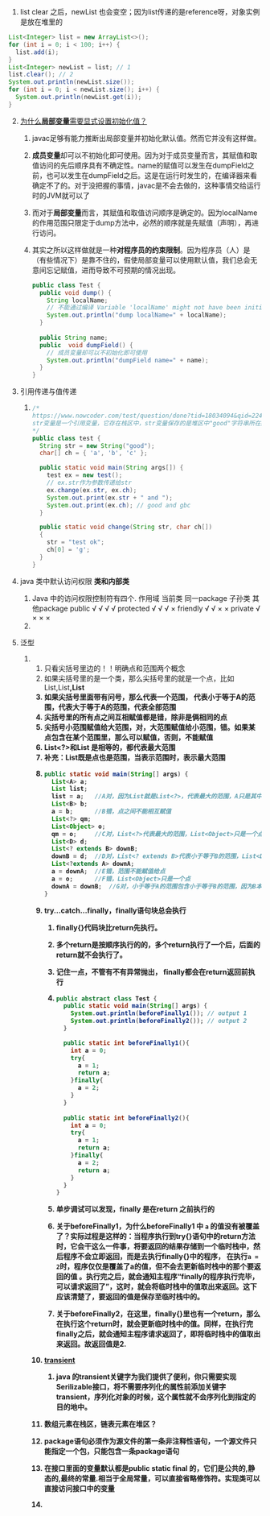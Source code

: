 1. list clear 之后，newList 也会变空；因为list传递的是reference呀，对象实例是放在堆里的

```java
List<Integer> list = new ArrayList<>();
for (int i = 0; i < 100; i++) {
  list.add(i);
}
List<Integer> newList = list; // 1
list.clear(); // 2
System.out.println(newList.size());
for (int i = 0; i < newList.size(); i++) {
  System.out.println(newList.get(i));
}
```

2. [为什么**局部变量**需要显式设置初始化值？](https://droidyue.com/blog/2018/07/16/variable-localname-might-not-have-been-initialized/)

   1. javac足够有能力推断出局部变量并初始化默认值。然而它并没有这样做。

   2. **成员变量**却可以不初始化即可使用。因为对于成员变量而言，其赋值和取值访问的先后顺序具有不确定性。name的赋值可以发生在dumpField之前，也可以发生在dumpField之后。这是在运行时发生的，在编译器来看确定不了的。对于没把握的事情，javac是不会去做的，这种事情交给运行时的JVM就可以了

   3. 而对于**局部变量**而言，其赋值和取值访问顺序是确定的。因为localName的作用范围只限定于dump方法中，必然的顺序就是先赋值（声明），再进行访问。

   4. 其实之所以这样做就是一种**对程序员的约束限制**。因为程序员（人）是（有些情况下）是靠不住的，假使局部变量可以使用默认值，我们总会无意间忘记赋值，进而导致不可预期的情况出现。

      ```java
      public class Test {
        public void dump() {
          String localName;
          // 不能通过编译 Variable 'localName' might not have been initialzed
          System.out.println("dump localName=" + localName);
        }
        
        public String name;
        public  void dumpField() {
          // 成员变量却可以不初始化即可使用
          System.out.println("dumpField name=" + name);
        }
      }
      ```

3. 引用传递与值传递

   1. ```java
      /*
      https://www.nowcoder.com/test/question/done?tid=18034094&qid=22461#summary
      str变量是一个引用变量，它存在栈区中，str变量保存的是堆区中"good"字符串所在数组的首地址。但是呢 这里把"good"的首地址赋给change(String str, char ch[]) 函数的形参str，形参str又指向了新的“test ok”了 ， 这里形参str指来指去最后change调用结束，形参str释放。 属性str还是指向原来的“good”数组。
      */
      public class test {
        String str = new String("good");
        char[] ch = { 'a', 'b', 'c' };

        public static void main(String args[]) {
          test ex = new test();
          // ex.str作为参数传递给str
          ex.change(ex.str, ex.ch);
          System.out.print(ex.str + " and ");
          System.out.print(ex.ch); // good and gbc
        }

        public static void change(String str, char ch[])      
        {
          str = "test ok";
          ch[0] = 'g';
        }
      }
      ```

4. java 类中默认访问权限 **类和内部类**

   1. Java 中的访问权限控制符有四个. 
      作用域         当前类          同一package           子孙类                其他package 
      public              √                    √                           √                             √ 
      protected         √                    √                            √                            × 
      friendly            √                    √                            ×                            × 
      private             √                     ×                            ×                             × 
   2. ​

5. 泛型

   1. 1. 只看尖括号里边的！！明确点和范围两个概念
      2. 如果尖括号里的是一个类，那么尖括号里的就是一个点，比如List<A>,List<B>,List<Object>
      3. 如果尖括号里面带有问号，那么代表一个范围，<? extends A> 代表小于等于A的范围，<? super A>代表大于等于A的范围，<?>代表全部范围
      4. 尖括号里的所有点之间互相赋值都是错，除非是俩相同的点
      5. 尖括号小范围赋值给大范围，对，大范围赋值给小范围，错。如果某点包含在某个范围里，那么可以赋值，否则，不能赋值
      6. List<?>和List 是相等的，都代表最大范围
      7. 补充：List既是点也是范围，当表示范围时，表示最大范围

   2. ```java
      public static void main(String[] args) {
        List<A> a;
        List list;
        list = a;   //A对，因为List就是List<?>，代表最大的范围，A只是其中的一个点，肯定被包含在内
        List<B> b;
        a = b;      //B错，点之间不能相互赋值
        List<?> qm;
        List<Object> o;
        qm = o;     //C对，List<?>代表最大的范围，List<Object>只是一个点，肯定被包含在内
        List<D> d;
        List<? extends B> downB;
        downB = d;  //D对，List<? extends B>代表小于等于B的范围，List<D>是一个点，在其中
        List<?extends A> downA;
        a = downA;  //E错，范围不能赋值给点
        a = o;      //F错，List<Object>只是一个点
        downA = downB;  //G对，小于等于A的范围包含小于等于B的范围，因为B本来就比A小，B时A的子类嘛
      }
      ```

6. try...catch...finally，finally语句块总会执行

   1. finally{}代码块比return先执行。

   2. 多个return是按顺序执行的的，多个return执行了一个后，后面的return就不会执行了。

   3. 记住一点，不管有不有异常抛出， finally都会在return返回前执行

   4. ```java
      public abstract class Test {
        public static void main(String[] args) {
          System.out.println(beforeFinally1()); // output 1
          System.out.println(beforeFinally2()); // output 2
        }

        public static int beforeFinally1(){
          int a = 0;
          try{
            a = 1;
            return a;
          }finally{
            a = 2;
          }
        }
        
        public static int beforeFinally2(){
          int a = 0;
          try{
            a = 1;
            return a;
          }finally{
            a = 2;
            return a;
          }
        }
      }
      ```

   5. 单步调试可以发现，finally 是在return 之前执行的

   6. 关于beforeFinally1，为什么beforeFinally1 中 `a` 的值没有被覆盖了？实际过程是这样的：当程序执行到try{}语句中的return方法时，它会干这么一件事，将要返回的结果存储到一个**临时栈**中，然后程序不会立即返回，而是去执行finally{}中的程序， **在执行`a = 2`时，程序仅仅是覆盖了a的值，但不会去更新临时栈中的那个要返回的值** 。执行完之后，就会通知主程序“finally的程序执行完毕，可以请求返回了”，这时，就会将临时栈中的值取出来返回。这下应该清楚了，要返回的值是保存至临时栈中的。

   7. 关于beforeFinally2，在这里，finally{}里也有一个return，那么在执行这个return时，就会更新临时栈中的值。同样，在执行完finally之后，就会通知主程序请求返回了，即将临时栈中的值取出来返回。故返回值是2.

7. [transient](http://www.cnblogs.com/lanxuezaipiao/p/3369962.html)

   1. java 的transient关键字为我们提供了便利，你只需要实现Serilizable接口，将不需要序列化的属性前添加关键字transient，序列化对象的时候，这个属性就不会序列化到指定的目的地中。

8. ​数组元素在栈区，链表元素在堆区？

9. package语句必须作为源文件的第一条非注释性语句，一个源文件只能指定一个包，只能包含一条package语句

10. 在接口里面的变量默认都是public static final 的，它们是公共的,静态的,最终的常量.相当于全局常量，可以直接省略修饰符。实现类可以直接访问接口中的变量

11. ​
